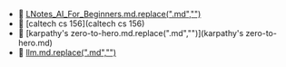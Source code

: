 * 📄 [LNotes_AI_For_Beginners.md.replace(".md","")](LNotes_AI_For_Beginners.md)
* 📂 [caltech cs 156](caltech cs 156)
* 📄 [karpathy's zero-to-hero.md.replace(".md","")](karpathy's zero-to-hero.md)
* 📄 [llm.md.replace(".md","")](llm.md)
